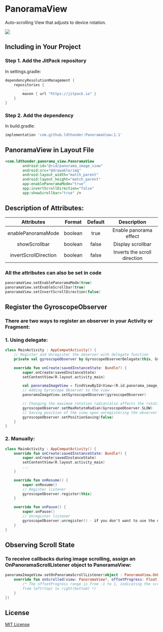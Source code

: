 # PanoramaView
Auto-scrolling View that adjusts to device rotation.

[![](https://jitpack.io/v/ldthunder/PanoramaView.svg)](https://jitpack.io/#ldthunder/PanoramaView)
## Including in Your Project 

### Step 1. Add the JitPack repository
In settings.gradle:
```kotlin
dependencyResolutionManagement {
    repositories {
        ...
        maven { url "https://jitpack.io" }
    }
}
```
### Step 2. Add the dependency 
In build.gradle:
```groovy
implementation 'com.github.ldthunder:PanoramaView:1.1'
```

## PanoramaView in Layout File

```xml
<com.ldthunder.panorama_view.PanoramaView
        android:id="@+id/panorama_image_view"
        android:src="@drawable/img"
        android:layout_width="match_parent"
        android:layout_height="match_parent"
        app:enablePanoramaMode="true"
        app:invertScrollDirection="false"
        app:showScrollbar="true" />
```
## Description of Attributes:
|        Attributes         | Format  | Default |             Description             |
| :-----------------------: | :-----: | :-----: | :---------------------------------: |
|      enablePanoramaMode   | boolean |  true   |       Enable panorama effect        |
|         showScrollbar     | boolean |  false  |          Display scrollbar          |
|     invertScrollDirection | boolean |  false  |    Inverts the scroll direction     |

### All the attributes can also be set in code

```kotlin
panoramaView.setEnablePanoramaMode(true)
panoramaView.setEnableScrollbar(true)
panoramaView.setInvertScrollDirection(false)
```
## Register the GyroscopeObserver

### There are two ways to register an observer in your Activity or Fragment:

### 1. Using delegate:

```kotlin
class MainActivity : AppCompatActivity() {
    // Register and Unregister the observer with delegate function
    private val gyroscopeObserver by GyroscopeObserverDelegate(this, GyroscopeObserver())

    override fun onCreate(savedInstanceState: Bundle?) {
        super.onCreate(savedInstanceState)
        setContentView(R.layout.activity_main)

        val panoramaImageView = findViewById<View>(R.id.panorama_image_view) as PanoramaView
        // Adding Gyroscope Observer to the view
        panoramaImageView.setGyroscopeObserver(gyroscopeObserver)

        // Changing the maximum rotation radian(also affects the rotation speed)
        gyroscopeObserver.setMaxRotateRadian(GyroscopeObserver.SLOW)
        // Saving position of the view upon unregistering the observer
        gyroscopeObserver.setPositionSaving(false)
    }
}
```
### 2. Manually:
```kotlin
class MainActivity : AppCompatActivity() {
    override fun onCreate(savedInstanceState: Bundle?) {
        super.onCreate(savedInstanceState)
        setContentView(R.layout.activity_main)
        ...
    }

    override fun onResume() {
        super.onResume()
        // Register listener
        gyroscopeObserver.register(this)
    }

    override fun onPause() {
        super.onPause()
        // Unregister listener
        gyroscopeObserver.unregister() - if you don't want to use the delegate
    }
}
```
## Observing Scroll State

### To receive callbacks during image scrolling, assign an OnPanoramaScrollListener object to PanoramaView:

```kotlin
panoramaImageView.setOnPanoramaScrollListener(object : PanoramaView.OnPanoramaScrollListener {
    override fun onScrolled(view: PanoramaView?, offsetProgress: Float) {
        /* The offsetProgress range is from -1 to 1, indicating the scrolling of the image
        from left(top) to right(bottom) */
    }
})
```
## License
[MIT License][1]

[1]: https://github.com/ldthunder/PanoramaView/blob/True/LICENSE.txt

